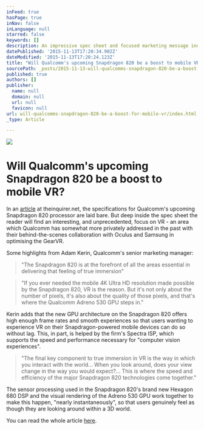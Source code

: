 ```yaml
---
inFeed: true
hasPage: true
inNav: false
inLanguage: null
starred: false
keywords: []
description: An impressive spec sheet and focused marketing message indicates that Qualcomm is finally getting serious about VR.
datePublished: '2015-11-13T17:20:34.902Z'
dateModified: '2015-11-13T17:20:24.123Z'
title: "Will Qualcomm's upcoming Snapdragon 820 be a boost to mobile VR?"
sourcePath: _posts/2015-11-13-will-qualcomms-snapdragon-820-be-a-boost-for-mobile-vr.md
published: true
authors: []
publisher:
  name: null
  domain: null
  url: null
  favicon: null
url: will-qualcomms-snapdragon-820-be-a-boost-for-mobile-vr/index.html
_type: Article

---
```

![](https://the-grid-user-content.s3-us-west-2.amazonaws.com/d18fbc81-57f2-4dbe-9688-94111718fd04.jpg)

# **Will Qualcomm's upcoming Snapdragon 820 be a boost to mobile VR?**

In an [article][0] at theinquirer.net, the specifications for Qualcomm's upcoming Snapdragon 820 processor are laid bare. But deep inside the spec sheet the reader will find an interesting, and unprecedented, focus on VR - an area which Qualcomm has somewhat more privately addressed in the past with their behind-the-scenes collaboration with Oculus and Samsung in optimising the GearVR.

Some highlights from Adam Kerin, Qualcomm's senior marketing manager:

> "The Snapdragon 820 is at the forefront of all the areas essential in delivering that feeling of true immersion"

> "If you ever needed the mobile 4K Ultra HD resolution made possible by the Snapdragon 820, VR is the reason. But it's not only about the number of pixels, it's also about the quality of those pixels, and that's where the Qualcomm Adreno 530 GPU steps in."

Kerin adds that the new GPU architecture on the Snapdragon 820 offers high enough frame rates and smooth experiences so that users wanting to experience VR on their Snapdragon-powered mobile devices can do so without lag. This, in part, is helped by the firm's Spectra ISP, which supports the speed and performance necessary for "computer vision experiences".

> "The final key component to true immersion in VR is the way in which you interact with the world... When you look around, does your view change in the way you would expect?... This is where the speed and efficiency of the major Snapdragon 820 technologies come together."

The sensor processing used in the Snapdragon 820's brand new Hexagon 680 DSP and the visual rendering of the Adreno 530 GPU work together to make this happen, "nearly instantaneously", so that users genuinely feel as though they are looking around within a 3D world. 

You can read the whole article [here][0].

[0]: http://www.theinquirer.net/inquirer/feature/2434392/how-qualcomms-snapdragon-820-will-improve-future-android-devices